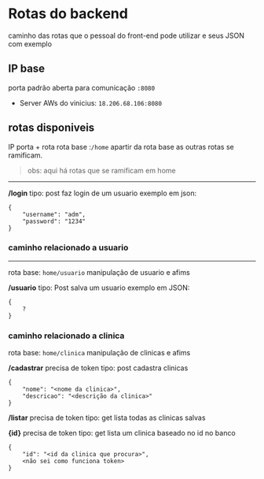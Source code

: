 
# Rotas do backend #
caminho das rotas que o pessoal do front-end pode utilizar e seus JSON com exemplo

## IP base ##
porta padrão aberta para comunicação ``:8080`` 
* Server AWs do vinicius: ``18.206.68.106:8080``

## rotas disponiveis ##
IP porta + rota 
rota base :``/home``
apartir da rota base as outras rotas se ramificam.

> obs: aqui há rotas que se ramificam em home
--- 

**/login**
tipo: post
faz login de um usuario
exemplo em json:
```
{
	"username": "adm",
	"password": "1234"
}
```
### caminho relacionado a usuario ###
---
rota base: ``home/usuario``
manipulação de usuario e afims

**/usuario**
tipo: Post
salva um usuario
exemplo em JSON:
```
{
	?
}
```
### caminho relacionado a clinica ###
rota base: ``home/clinica``
manipulação de clinicas e afims

**/cadastrar**
precisa de token
tipo: post
cadastra clinicas
```
{
	"nome": "<nome da clinica>",
	"descricao": "<descrição da clinica>"
}
```

**/listar**
precisa de token
tipo: get
lista todas as clinicas salvas

**{id}**
precisa de token
tipo: get
lista um clinica baseado no id no banco
```
{
	"id": "<id da clinica que procura>",
	<não sei como funciona token>
}
```
